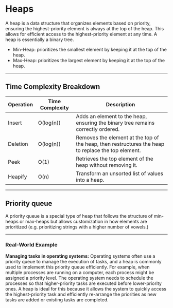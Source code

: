 # Heaps

A heap is a data structure that organizes elements based on priority, ensuring the highest-priority element is always at the top of the heap. This allows for efficient access to the highest-priority element at any time. A heap is essentially a binary tree.

- Min-Heap: prioritizes the smallest element by keeping it at the top of the heap.
- Max-Heap: prioritizes the largest element by keeping it at the top of the heap.

---

## Time Complexity Breakdown

| Operation | Time Complexity | Description                                                                                        |
| --------- | --------------- | -------------------------------------------------------------------------------------------------- |
| Insert    | O(log(n))       | Adds an element to the heap, ensuring the binary tree remains correctly ordered.                   |
| Deletion  | O(log(n))       | Removes the element at the top of the heap, then restructures the heap to replace the top element. |
| Peek      | O(1)            | Retrieves the top element of the heap without removing it.                                         |
| Heapify   | O(n)            | Transform an unsorted list of values into a heap.                                                  |

---

## Priority queue

A priority queue is a special type of heap that follows the structure of min-heaps or max-heaps but allows customization in how elements are prioritized (e.g. prioritizing strings with a higher number of vowels.)

---

### Real-World Example

**Managing tasks in operating systems:** Operating systems often use a priority queue to manage the execution of tasks, and a heap is commonly used to implement this priority queue efficiently. For example, when multiple processes are running on a computer, each process might be assigned a priority level. The operating system needs to schedule the processes so that higher-priority tasks are executed before lower-priority ones. A heap is ideal for this because it allows the system to quickly access the highest-priority task and efficiently re-arrange the priorities as new tasks are added or existing tasks are completed.

